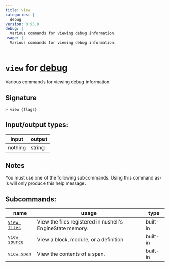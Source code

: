 ```yaml
---
title: view
categories: |
  debug
version: 0.95.0
debug: |
  Various commands for viewing debug information.
usage: |
  Various commands for viewing debug information.
---
```

<!-- This file is automatically generated. Please edit the command in https://github.com/nushell/nushell instead. -->

# `view` for [debug](/commands/categories/debug.md)

<div class='command-title'>Various commands for viewing debug information.</div>

## Signature

```> view {flags} ```


## Input/output types:

| input   | output |
| ------- | ------ |
| nothing | string |

## Notes
You must use one of the following subcommands. Using this command as-is will only produce this help message.

## Subcommands:

| name                                           | usage                                                      | type     |
| ---------------------------------------------- | ---------------------------------------------------------- | -------- |
| [`view files`](/commands/docs/view_files.md)   | View the files registered in nushell's EngineState memory. | built-in |
| [`view source`](/commands/docs/view_source.md) | View a block, module, or a definition.                     | built-in |
| [`view span`](/commands/docs/view_span.md)     | View the contents of a span.                               | built-in |